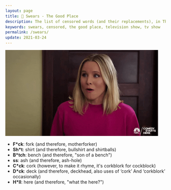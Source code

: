 ```yaml
---
layout: page
title: 🤬 Swears - The Good Place
description: The list of censored words (and their replacements), in The Good Place television show.
keywords: swears, censored, the good place, television show, tv show
permalink: /swears/
update: 2021-03-24
---
```


![holy forking shirt balls](/assets/images/the-good-place/holy-forking-shirt-balls--eleanor.gif)

* **F*ck**: fork (and therefore, motherforker)
* **Sh*t**: shirt (and therefore, bullshirt and shirtballs)
* **B*tch**: bench (and therefore, "son of a bench")
* **ss**: ash (and therefore, ash-hole)
* **C*ck**: cork (however, to make it rhyme, it's corkblork for cockblock)
* **D*ck**: deck (and therefore, deckhead, also uses of ‘cork’ And ‘corkblork’ occasionally)
* **H*ll**: here (and therefore, "what the here?")
